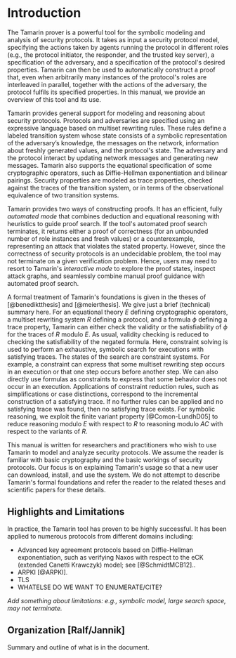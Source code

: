 
Introduction
========

The Tamarin prover is a powerful tool for the symbolic
modeling and analysis of security protocols.
It takes as input a security protocol model, specifying the actions taken by
agents running the protocol in different roles (e.g., the
protocol initiator, the responder, and the trusted key server), a specification
of the adversary, and a specification of the protocol's desired properties.
Tamarin can then be used to automatically construct a
proof that, even when arbitrarily many instances of the protocol's roles 
are interleaved in parallel, together
with the actions of the adversary, the protocol fulfils its
specified properties.  In this manual, we 
provide an overview of this tool and its use.

Tamarin provides general support for modeling and reasoning about
security protocols.  Protocols and adversaries are specified using an
expressive language based on multiset rewriting rules.  These rules
define a labeled transition system whose state consists of a symbolic
representation of the adversary’s knowledge, the messages on the
network, information about freshly generated values, and the protocol's
state.  The adversary and the protocol interact by updating network
messages and generating new messages.  Tamarin also supports the
equational specification of some cryptographic operators, such as
Diffie-Hellman exponentiation and bilinear pairings.  Security
properties are modeled as trace properties, checked against the traces
of the transition system, or in terms of the observational equivalence
of two transition systems.

Tamarin provides two ways of constructing proofs.  It has an efficient,
fully *automated mode* that combines deduction and equational
reasoning with heuristics to guide proof search.  If the tool's
automated proof search terminates, it returns either a proof of
correctness (for an unbounded number of role instances and fresh values)
or a counterexample, representing an attack that violates the stated
property.  However, since the correctness of security protocols is an
undecidable problem, the tool may not terminate on a given
verification problem.  Hence, users
may need to resort to Tamarin's *interactive mode* to explore the proof
states, inspect attack graphs, and seamlessly combine manual proof
guidance with automated proof search.

A formal treatment of Tamarin's foundations is given in the theses of
[@benediktthesis]
and [@meierthesis].  We give just a brief (technical) summary here.
For an equational theory $E$ defining cryptographic operators,
a multiset rewriting system $R$ defining a
protocol, and a formula $\phi$ defining a trace property, Tamarin can
either check the validity or the satisfiability of $\phi$ for the traces
of $R$ modulo $E$.  As usual, validity checking is reduced to checking
the satisfiability of the negated formula. Here, constraint solving is
used to perform an exhaustive, symbolic search for executions with
satisfying traces. The states of the search are constraint systems. For
example, a constraint can express that some multiset rewriting step
occurs in an execution or that one step occurs before another step. We
can also directly use formulas as constraints to express that some
behavior does not occur in an execution. Applications of constraint
reduction rules, such as simplifications or case distinctions,
correspond to the incremental construction of a satisfying trace. If no
further rules can be applied and no satisfying trace was found, then no
satisfying trace exists. For symbolic reasoning, we exploit the finite
variant property [@Comon-LundhD05]
to reduce reasoning modulo $E$ with respect to
$R$ to reasoning modulo $AC$ with respect to the variants of $R$.


This manual is written for researchers and practitioners who wish to
use Tamarin to model and analyze security protocols. We assume the
reader is familiar with basic cryptography and the basic workings of
security protocols. Our focus is on explaining Tamarin's usage so that
a new user can download, install, and use the system. We do not
attempt to describe Tamarin's formal foundations and refer the reader
to the related theses and scientific papers for these details.

Highlights and Limitations
----------

In practice, the Tamarin tool has proven to be highly successful.
It has been applied to numerous protocols from different domains
including:

* Advanced key agreement protocols based on Diffie-Hellman
exponentiation, such as verifying Naxos with respect to the
eCK (extended Canetti Krawczyk) model; see [@SchmidtMCB12]..
* ARPKI [@ARPKI].
* TLS
* WHATELSE DO WE WANT TO ENUMERATE/CITE?



*Add something about limitations: 
e.g., symbolic model, large search space, may not
terminate.*




Organization [Ralf/Jannik]
--------------------------

Summary and outline of what is in the document.


